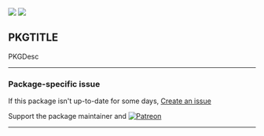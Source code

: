 [![](https://img.shields.io/chocolatey/v/pkgid?color=green&label=pkgid)](https://chocolatey.org/packages/pkgid) [![](https://img.shields.io/chocolatey/dt/pkgid)](https://chocolatey.org/packages/pkgid)

## PKGTITLE

PKGDesc

---

### Package-specific issue
If this package isn't up-to-date for some days, [Create an issue](https://github.com/tunisiano187/Chocolatey-packages/issues/new/choose)

Support the package maintainer and [![Patreon](https://cdn.jsdelivr.net/gh/tunisiano187/Chocolatey-packages@d15c4e19c709e7148588d4523ffc6dd3cd3c7e5e/icons/patreon.png)](https://www.patreon.com/tunisiano)

---